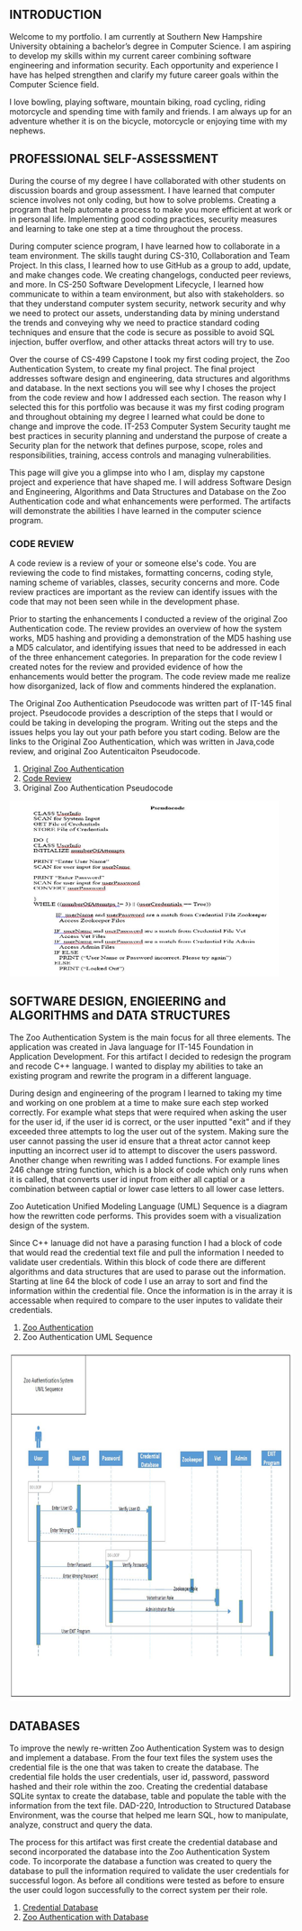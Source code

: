 
## INTRODUCTION

Welcome to my portfolio. I am currently at Southern New Hampshire University obtaining a bachelor’s degree in Computer Science. I am aspiring to develop my skills within my current career combining software engineering and information security. Each opportunity and experience I have has helped strengthen and clarify my future career goals within the Computer Science field. 

I love bowling, playing software, mountain biking, road cycling, riding motorcycle and spending time with family and friends. I am always up for an adventure whether it is on the bicycle, motorcycle or enjoying time with my nephews.

## PROFESSIONAL SELF-ASSESSMENT

During the course of my degree I have collaborated with other students on discussion boards and group assessment. I have learned that computer science involves not only coding, but how to solve problems. Creating a program that help automate a process to make you more efficient at work or in personal life. Implementing good coding practices, security measures and learning to take one step at a time throughout the process. 

During computer science program, I have learned how to collaborate in a team environment. The skills taught during CS-310, Collaboration and Team Project. In this class, I learned how to use GitHub as a group to add, update, and make changes code. We creating changelogs, conducted peer reviews, and more. In CS-250 Software Development Lifecycle, I learned how communicate to within a team environment, but also with stakeholders.  so that they understand computer system security, network security and why we need to protect our assets, understanding data by mining understand the trends and conveying why we need to practice standard coding techniques and ensure that the code is secure as possible to avoid SQL injection, buffer overflow, and other attacks threat actors will try to use.

Over the course of CS-499 Capstone I took my first coding project, the Zoo Authentication System, to create my final project. The final project addresses software design and engineering, data structures and algorithms and database. In the next sections you will see why I choses the project from the code review and how I addressed each section. The reason why I selected this for this portfolio was because it was my first coding program and throughout obtaining my degree I learned what could be done to change and improve the code. IT-253 Computer System Security taught me best practices in security planning and understand the purpose of create a Security plan for the network that defines purpose, scope, roles and responsibilities, training, access controls and managing vulnerabilities.

This page will give you a glimpse into who I am, display my capstone project and experience that have shaped me. I will address Software Design and Engineering, Algorithms and Data Structures and Database on the Zoo Authentication code and what enhancements were performed. The artifacts will demonstrate the abilities I have learned in the computer science program.

### CODE REVIEW

A code review is a review of your or someone else's code. You are reviewing the code to find mistakes, formatting concerns, coding style, naming scheme of variables, classes, security concerns and more. Code review practices are important as the review can identify issues with the code that may not been seen while in the development phase. 

Prior to starting the enhancements I conducted a review of the original Zoo Authentication code. The review provides an overview of how the system works, MD5 hashing and providing a demonstration of the MD5 hashing use a MD5 calculator, and identifying issues that need to be addressed in each of the three enhancement categories. In preparation for the code review I created notes for the review and provided evidence of how the enhancements would better the program. The code review made me realize how disorganized, lack of flow and comments hindered the explanation. 

The Original Zoo Authentication Pseudocode was written part of IT-145 final project. Pseudocode provides a description of the steps that I would or could be taking in developing the program. Writing out the steps and the issues helps you lay out your path before you start coding. Below are the links to the Original Zoo Authentication, which was written in Java,code review, and original Zoo Autenticaiton Pseudocode.

1. [Original Zoo Authentication](https://github.com/JBFetters/OriginalZooAuthentication)
2. [Code Review](https://youtu.be/7cqPKgaxoDw)
3. Original Zoo Authentication Pseudocode

<img src="https://raw.githubusercontent.com/JBFetters/J.Barrett-Fetters/main/Pseudocode.jpg" width="480" height="312">



## SOFTWARE DESIGN, ENGIEERING and ALGORITHMS and DATA STRUCTURES

The Zoo Authentication System is the main focus for all three elements. The application was created in Java language for IT-145 Foundation in Application Development. For this artifact I decided to redesign the program and recode C++ language. I wanted to display my abilities to take an existing program and rewrite the program in a different language.

During design and engineering of the program I learned to taking my time and working on one problem at a time to make sure each step worked correctly. For example what steps that were required when asking the user for the user id, if the user id is correct, or the user inputted "exit" and if they exceeded three attempts to log the user out of the system. Making sure the user cannot passing the user id ensure that a threat actor cannot keep inputting an incorrect user id to attempt to discover the users password. Another change when rewriting was I added functions. For example lines 246 change string function, which is a block of code which only runs when it is called, that converts user id input from either all captial or a combination between captial or lower case letters to all lower case letters.

Zoo Autetication Unified Modeling Language (UML) Sequence is a diagram how the rewritten code performs. This provides soem with a visualization design of the system.

Since C++ lanuage did not have a parasing function I had a block of code that would read the credential text file and pull the information I needed to validate user credentials. Within this block of code there are different algorithms and data structures that are used to parase out the information. Starting at line 64 the block of code I use an array to sort and find the information within the credential file. Once the information is in the array it is accessable when required to compare to the user inputes to validate their credentials.

1. [Zoo Authentication](https://github.com/JBFetters/ZooAuthentication)
2. Zoo Authentication UML Sequence

<img src="https://raw.githubusercontent.com/JBFetters/J.Barrett-Fetters/main/UML%20Sequence.JPG" width="936" height="624">


## DATABASES

To improve the newly re-written Zoo Authentication System was to design and implement a database. From the four text files the system uses the credential file is the one that was taken to create the database. The credential file holds the user credentials, user id, password, password hashed and their role within the zoo. Creating the credential database SQLite syntax to create the database, table and populate the table with the information from the text file. DAD-220, Introduction to Structured Database Environment, was the course that helped me learn SQL, how to manipulate, analyze, construct and query the data.

The process for this artifact was first create the credential database and second incorporated the database into the Zoo Authentication System code. To incorporate the database a function was created to query the database to pull the information required to validate the user credentials for successful logon. As before all conditions were tested as before to ensure the user could logon successfully to the correct system per their role.

1. [Credential Database](https://github.com/JBFetters/Credentials-Database)
2. [Zoo Authentication with Database](https://github.com/JBFetters/ZooAuthenticationDatabase)

 




<!--You can use the [editor on GitHub](https://github.com/JBFetters/JBFetters/edit/gh-pages/index.md) to maintain and preview the content for your website in Markdown //files.-->

